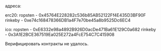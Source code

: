 адреса:

erc20:
ropsten - 0x45764E228282c536b85AB52122Ff4E435D3BF90F
rinkeby - 0xe74c168478366DB1a4F7e70be45a8b9525Dc6EC4


ico:
ropsten - 0xE6332e98a4892B926D0acDe471Ba61E129C0a682
rinkeby - 0x3A1E2BCE367519Ea025E272a4FcE754C7C415908

Верифицировать контракты не удалось.
